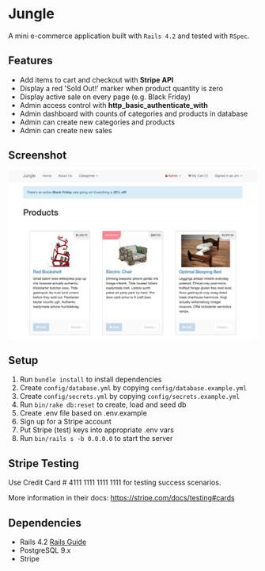 # Jungle

A mini e-commerce application built with `Rails 4.2` and tested with `RSpec`.

## Features
- Add items to cart and checkout with __Stripe API__
- Display a red 'Sold Out!' marker when product quantity is zero
- Display active sale on every page (e.g. Black Friday)
- Admin access control with __http_basic_authenticate_with__
- Admin dashboard with counts of categories and products in database
- Admin can create new categories and products
- Admin can create new sales

## Screenshot
!["main page"](/docs/main-page.png)

## Setup

1. Run `bundle install` to install dependencies
2. Create `config/database.yml` by copying `config/database.example.yml`
3. Create `config/secrets.yml` by copying `config/secrets.example.yml`
4. Run `bin/rake db:reset` to create, load and seed db
5. Create .env file based on .env.example
6. Sign up for a Stripe account
7. Put Stripe (test) keys into appropriate .env vars
8. Run `bin/rails s -b 0.0.0.0` to start the server

## Stripe Testing

Use Credit Card # 4111 1111 1111 1111 for testing success scenarios.

More information in their docs: <https://stripe.com/docs/testing#cards>

## Dependencies

* Rails 4.2 [Rails Guide](http://guides.rubyonrails.org/v4.2/)
* PostgreSQL 9.x
* Stripe
